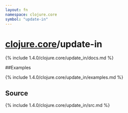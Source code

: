 ```yaml
---
layout: fn
namespace: clojure.core
symbol: "update-in"
---
```


# [clojure.core](../)/update-in

{% include 1.4.0/clojure.core/update_in/docs.md %}

##Examples

{% include 1.4.0/clojure.core/update_in/examples.md %}
## Source
{% include 1.4.0/clojure.core/update_in/src.md %}

